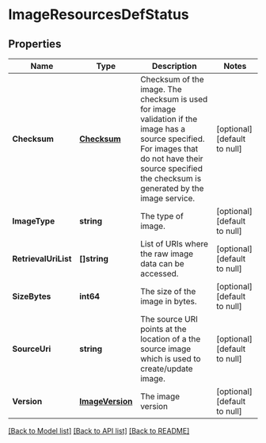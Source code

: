 # ImageResourcesDefStatus

## Properties
Name | Type | Description | Notes
------------ | ------------- | ------------- | -------------
**Checksum** | [**Checksum**](checksum.md) | Checksum of the image. The checksum is used for image validation if the image has a source specified. For images that do not have their source specified the checksum is generated by the image service. | [optional] [default to null]
**ImageType** | **string** | The type of image. | [optional] [default to null]
**RetrievalUriList** | **[]string** | List of URIs where the raw image data can be accessed. | [optional] [default to null]
**SizeBytes** | **int64** | The size of the image in bytes. | [optional] [default to null]
**SourceUri** | **string** | The source URI points at the location of a the source image which is used to create/update image. | [optional] [default to null]
**Version** | [**ImageVersion**](image_version.md) | The image version | [optional] [default to null]

[[Back to Model list]](../README.md#documentation-for-models) [[Back to API list]](../README.md#documentation-for-api-endpoints) [[Back to README]](../README.md)
